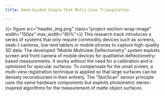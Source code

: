 ```yaml
---
title: Hand-Guided Single-Shot Multi-Line Triangulation

---
```

{{< figure src="header_img.png" class="project-section-wrap-image" width="150px" max_width="80%">}}
This research track introduces a series of systems that only require commodity devices such as screens, (web-) cameras, low-end tablets or mobile phones to capture high-quality 3D data: The developed “Mobile Multiview Deflectometry” system exploits screen and front camera of mobile devices for qualitative deflectometry-based measurements. It works without the need for a calibration and is optimized for specular surfaces. To compensate for the small screen, a multi-view registration technique is applied so that large surfaces can be densely reconstructed in their entirety. The “SkinScan” sensor principle uses the same hardware components but exploits photometric stereo-inspired algorithms for the measurement of matte object surfaces. 